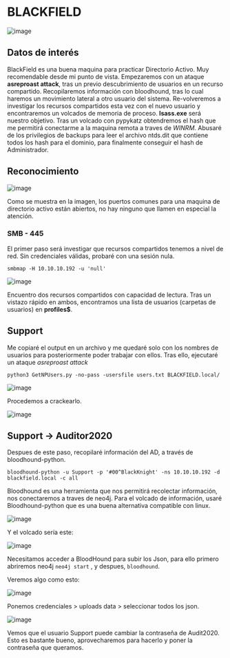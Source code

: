 # BLACKFIELD

![image](https://user-images.githubusercontent.com/87484792/185927247-84e56c72-0f5e-4dc7-b4bf-1b05adfe5ef9.png)

## Datos de interés

BlackField es una buena maquina para practicar Directorio Activo. Muy recomendable desde mi punto de vista.
Empezaremos con un ataque **asreproast attack**, tras un previo descubrimiento de usuarios en un recurso compartido.
Recopilaremos información con bloodhound, tras lo cual haremos un movimiento lateral a otro usuario del sistema.
Re-volveremos a investigar los recursos compartidos esta vez con el nuevo usuario y encontraremos un volcados de memoria de proceso.
**lsass.exe** será nuestro objetivo. Tras un volcado con pypykatz obtendremos el hash que me permitirá conectarme a la maquina remota a traves de *WINRM*.
Abusaré de los privilegios de backups para leer el archivo ntds.dit que contiene todos los hash para el dominio, para finalmente conseguir el hash de Administrador.

## Reconocimiento

![image](https://user-images.githubusercontent.com/87484792/185928850-d7dfb56d-8a6c-46bb-bff0-59499a198f38.png)

Como se muestra en la imagen, los puertos comunes para una maquina de directorio activo están abiertos, no hay ninguno que llamen en especial la atención.

### SMB - 445

El primer paso será investigar que recursos compartidos tenemos a nivel de red. Sin credenciales válidas, probaré con una sesión nula.

`smbmap -H 10.10.10.192 -u 'null'`

![image](https://user-images.githubusercontent.com/87484792/185932051-41899009-64de-448c-8d24-fde4be501609.png)

Encuentro dos recursos compartidos con capacidad de lectura. 
Tras un vistazo rápido en ambos, encontramos una lista de usuarios (carpetas de usuarios) en **profiles$**.

## Support

Me copiaré el output en un archivo y me quedaré solo con los nombres de usuarios para posteriormente poder trabajar con ellos.
Tras ello, ejecutaré un ataque *asreproast attack* 

`python3 GetNPUsers.py -no-pass -usersfile users.txt BLACKFIELD.local/`

![image](https://user-images.githubusercontent.com/87484792/185952673-a95ce938-5f82-4eaf-948a-5986ccbfd835.png)

Procedemos a crackearlo.

![image](https://user-images.githubusercontent.com/87484792/185954026-279755ca-274f-4ab7-a0ae-0dc3abf4053e.png)

## Support -> Auditor2020

Despues de este paso, recopilaré información del AD, a través de bloodhound-python.

`bloodhound-python -u Support -p '#00^BlackKnight' -ns 10.10.10.192 -d blackfield.local -c all`

Bloodhound es una herramienta que nos permitirá recolectar información, nos conectaremos a traves de neo4j. Para el volcado de información, usaré Bloodhound-python que es una buena alternativa compatible con linux.

![image](https://user-images.githubusercontent.com/87484792/185989059-9c0e0fb7-b52a-478e-adf9-0e6ab0fc198a.png)

Y el volcado sería este:

![image](https://user-images.githubusercontent.com/87484792/185989568-a55a1a1e-dacc-4d45-9276-ab5e6cdf10a8.png)

Necesitamos acceder a BloodHound para subir los Json, para ello primero abriremos neo4j `neo4j start` , y despues, `bloodhound`.

Veremos algo como esto:

![image](https://user-images.githubusercontent.com/87484792/185991118-dc3803b1-3883-42ad-b18a-aa66652d48a5.png)

Ponemos credenciales > uploads data > seleccionar todos los json.

![image](https://user-images.githubusercontent.com/87484792/185992980-11530267-4d1c-4d74-b605-4f53d74ad6b6.png)

Vemos que el usuario Support puede cambiar la contraseña de Audit2020. Esto es bastante bueno, aprovecharemos para hacerlo y poner la contraseña que queramos.



